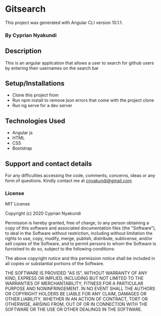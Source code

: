 # Gitsearch

This project was generated with Angular CLI version 10.1.1.

### By Cyprian Nyakundi

## Description

This is an angular application that allows a user to search for github users by entering their usernames on the search bar

## Setup/Installations

* Clone this project from 
* Run npm install to remove json errors that come with the project clone
* Run ng serve for a dev server

## Technologies Used 

* Angular js
* HTML
* CSS
* Bootstrap

## Support and contact details

For any difficulties accessing the code, comments, concerns, ideas or any form of questions. Kindly contact me at cnyakundi@gmail.com

### License

MIT License

Copyright (c) 2020 Cyprian Nyakundi

Permission is hereby granted, free of charge, to any person obtaining a copy of this software and associated documentation files (the "Software"), to deal in the Software without restriction, including without limitation the rights to use, copy, modify, merge, publish, distribute, sublicense, and/or sell copies of the Software, and to permit persons to whom the Software is furnished to do so, subject to the following conditions:

The above copyright notice and this permission notice shall be included in all copies or substantial portions of the Software.

THE SOFTWARE IS PROVIDED "AS IS", WITHOUT WARRANTY OF ANY KIND, EXPRESS OR IMPLIED, INCLUDING BUT NOT LIMITED TO THE WARRANTIES OF MERCHANTABILITY, FITNESS FOR A PARTICULAR PURPOSE AND NONINFRINGEMENT. IN NO EVENT SHALL THE AUTHORS OR COPYRIGHT HOLDERS BE LIABLE FOR ANY CLAIM, DAMAGES OR OTHER LIABILITY, WHETHER IN AN ACTION OF CONTRACT, TORT OR OTHERWISE, ARISING FROM, OUT OF OR IN CONNECTION WITH THE SOFTWARE OR THE USE OR OTHER DEALINGS IN THE SOFTWARE.
